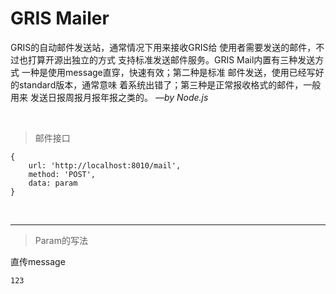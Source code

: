 # GRIS Mailer
GRIS的自动邮件发送站，通常情况下用来接收GRIS给
使用者需要发送的邮件，不过也打算开源出独立的方式
支持标准发送邮件服务。GRIS Mail内置有三种发送方式
一种是使用message直穿，快速有效；第二种是标准
邮件发送，使用已经写好的standard版本，通常意味
着系统出错了；第三种是正常报收格式的邮件，一般用来
发送日报周报月报年报之类的。
_—by Node.js_

&emsp;
>邮件接口
```
{
    url: 'http://localhost:8010/mail',
    method: 'POST',
    data: param
}
```  

&emsp;
***
>Param的写法
  
直传message
```
123
```
